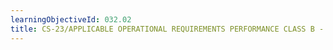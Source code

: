 ```yaml
---
learningObjectiveId: 032.02
title: CS-23/APPLICABLE OPERATIONAL REQUIREMENTS PERFORMANCE CLASS B - THEORY
---
```



